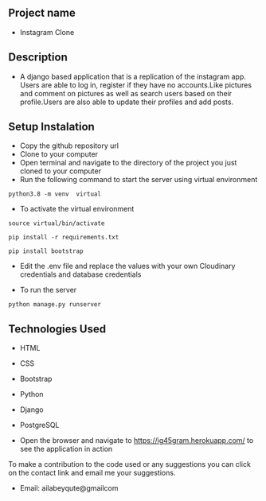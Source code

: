 ## Project name
* Instagram Clone
## Description
* A django based application that is a 
replication of the instagram app. Users are 
able to log in, register if they have no 
accounts.Like pictures and comment on 
pictures as well as search users based on 
their profile.Users are also able to update 
their profiles and add posts.

## Setup Instalation
- Copy the github repository url
- Clone to your computer
- Open terminal and navigate to the 
directory of the project you just cloned to 
your computer
- Run the following command to start the 
server using virtual environment


```
python3.8 -m venv  virtual
```
- To activate the virtual environment

```
source virtual/bin/activate
```

```
pip install -r requirements.txt
```

```
pip install bootstrap
```
- Edit the .env file and replace the values
with your own Cloudinary credentials and 
database credentials

- To run the server

```
python manage.py runserver

```
## Technologies Used
- HTML
- CSS
- Bootstrap
- Python
- Django
- PostgreSQL

- Open the browser and navigate to https://ig45gram.herokuapp.com/
 to see the application in 
action

To make a contribution to the code used or 
any suggestions you can click on the 
contact link and email me your suggestions.

- Email: ailabeyqute@gmailcom




